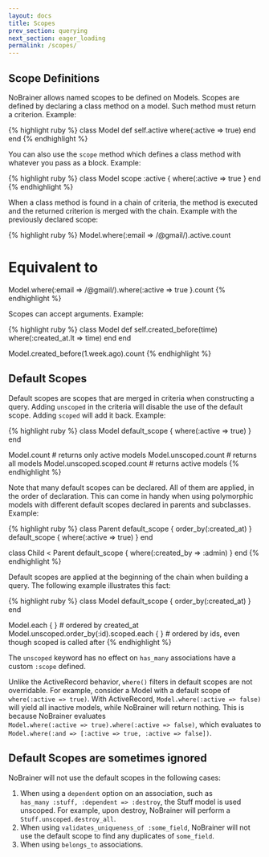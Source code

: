 ```yaml
---
layout: docs
title: Scopes
prev_section: querying
next_section: eager_loading
permalink: /scopes/
---
```


## Scope Definitions

NoBrainer allows named scopes to be defined on Models.
Scopes are defined by declaring a class method on a model. Such method must
return a criterion. Example:

{% highlight ruby %}
class Model
  def self.active
    where(:active => true)
  end
end
{% endhighlight %}

You can also use the `scope` method which defines a class method with
whatever you pass as a block. Example:

{% highlight ruby %}
class Model
  scope :active { where(:active => true }
end
{% endhighlight %}

When a class method is found in a chain of criteria, the method is executed and
the returned criterion is merged with the chain. Example with the previously
declared scope:

{% highlight ruby %}
Model.where(:email => /@gmail/).active.count
# Equivalent to
Model.where(:email => /@gmail/).where(:active => true }.count
{% endhighlight %}

Scopes can accept arguments. Example:

{% highlight ruby %}
class Model
  def self.created_before(time)
    where(:created_at.lt => time)
  end
end

Model.created_before(1.week.ago).count
{% endhighlight %}

## Default Scopes

Default scopes are scopes that are merged in criteria when constructing a query.
Adding `unscoped` in the criteria will disable the use of the default scope.
Adding `scoped` will add it back. Example:

{% highlight ruby %}
class Model
  default_scope { where(:active => true) }
end

Model.count # returns only active models
Model.unscoped.count # returns all models
Model.unscoped.scoped.count # returns active models
{% endhighlight %}

Note that many default scopes can be declared. All of them are applied, in the
order of declaration. This can come in handy when using polymorphic models with
different default scopes declared in parents and subclasses. Example:

{% highlight ruby %}
class Parent
  default_scope { order_by(:created_at) }
  default_scope { where(:active => true) }
end

class Child < Parent
  default_scope { where(:created_by => :admin) }
end
{% endhighlight %}

Default scopes are applied at the beginning of the chain when building a query.
The following example illustrates this fact:

{% highlight ruby %}
class Model
  default_scope { order_by(:created_at) }
end

Model.each { } # ordered by created_at
Model.unscoped.order_by(:id).scoped.each { } # ordered by ids, even though scoped is called after
{% endhighlight %}

The `unscoped` keyword has no effect on `has_many` associations have a custom `:scope` defined.

Unlike the ActiveRecord behavior, `where()` filters in default scopes are not overridable.
For example, consider a Model with a default scope of `where(:active => true)`.
With ActiveRecord, `Model.where(:active => false)` will yield all inactive
models, while NoBrainer will return nothing. This is because NoBrainer
evaluates  
`Model.where(:active => true).where(:active => false)`, which evaluates to  
`Model.where(:and => [:active => true, :active => false])`.

## Default Scopes are sometimes ignored

NoBrainer will not use the default scopes in the following cases:

1. When using a `dependent` option on an association, such as  
   `has_many :stuff, :dependent => :destroy`, the Stuff model is used unscoped.
   For example, upon destroy, NoBrainer will perform a `Stuff.unscoped.destroy_all`.
2. When using `validates_uniqueness_of :some_field`, NoBrainer will not use the
   default scope to find any duplicates of `some_field`.
4. When using `belongs_to` associations.
